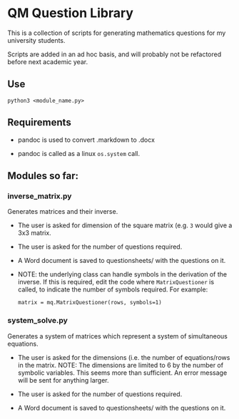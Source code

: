 # QM Question Library

This is a collection of scripts for generating mathematics
questions for my university students.

Scripts are added in an ad hoc basis, and will probably not
be refactored before next academic year.

## Use

    python3 <module_name.py>

## Requirements

*   pandoc is used to convert .markdown to .docx

*   pandoc is called as a linux `os.system` call.

## Modules so far:

### inverse_matrix.py

Generates matrices and their inverse.
*   The user is asked for dimension of the
    square matrix (e.g. `3` would give a
    3x3 matrix.

*   The user is asked for the number of
    questions required.

*   A Word document is saved to questionsheets/ with
    the questions on it.

*   NOTE: the underlying class can handle symbols
    in the derivation of the inverse. If this is
    required, edit the code where `MatrixQuestioner`
    is called, to indicate the number of symbols required.
    For example:

    `matrix = mq.MatrixQuestioner(rows, symbols=1)`

### system_solve.py

Generates a system of matrices which
represent a system of simultaneous equations.

*   The user is asked for the dimensions (i.e.
    the number of equations/rows in the matrix.
    NOTE: The dimensions are limited to 6 by the
    number of symbolic variables. This seems more
    than sufficient. An error message will be
    sent for anything larger.

*   The user is asked for the number of
    questions required.

*   A Word document is saved to questionsheets/ with
    the questions on it.
